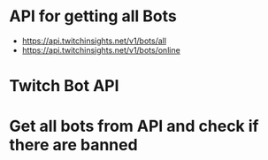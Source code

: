 # API for getting all Bots

- https://api.twitchinsights.net/v1/bots/all
- https://api.twitchinsights.net/v1/bots/online

# Twitch Bot API

# Get all bots from API and check if there are banned
